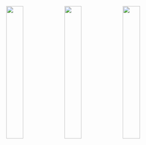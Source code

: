 <p>
<img src="https://user-images.githubusercontent.com/119857263/232027675-18263d29-84af-4e6f-b10b-4f0ac09670ad.jpeg" height="30%" width="30%" >
<img src="https://user-images.githubusercontent.com/119857263/232024531-260ee02f-49fc-48e4-89ad-534aa9431d6e.jpeg" height="30%" width="30%" >
<img src="https://user-images.githubusercontent.com/119857263/232027704-ab777c70-f0a7-4c25-904c-5ee61a8c1eca.jpeg" height="30%" width="30%" >
</p>
